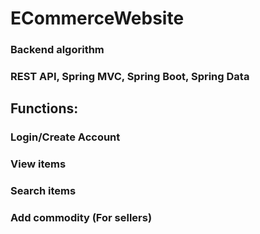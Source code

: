 # ECommerceWebsite
### Backend algorithm
### REST API, Spring MVC, Spring Boot, Spring Data
## Functions:
### Login/Create Account
### View items
### Search items
### Add commodity (For sellers)
